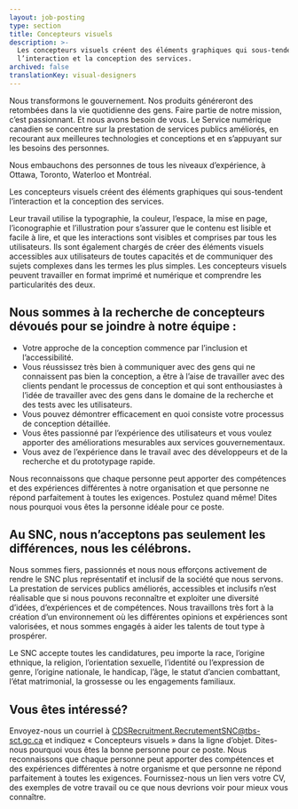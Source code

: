 ```yaml
---
layout: job-posting
type: section
title: Concepteurs visuels
description: >-
  Les concepteurs visuels créent des éléments graphiques qui sous-tendent
  l’interaction et la conception des services.
archived: false
translationKey: visual-designers
---
```

Nous transformons le gouvernement. Nos produits généreront des retombées dans la vie quotidienne des gens. Faire partie de notre mission, c’est passionnant. Et nous avons besoin de vous. Le Service numérique canadien se concentre sur la prestation de services publics améliorés, en recourant aux meilleures technologies et conceptions et en s’appuyant sur les besoins des personnes.

Nous embauchons des personnes de tous les niveaux d’expérience, à Ottawa, Toronto, Waterloo et Montréal.

Les concepteurs visuels créent des éléments graphiques qui sous-tendent l’interaction et la conception des services.

Leur travail utilise la typographie, la couleur, l’espace, la mise en page, l’iconographie et l’illustration pour s’assurer que le contenu est lisible et facile à lire, et que les interactions sont visibles et comprises par tous les utilisateurs. Ils sont également chargés de créer des éléments visuels accessibles aux utilisateurs de toutes capacités et de communiquer des sujets complexes dans les termes les plus simples. Les concepteurs visuels peuvent travailler en format imprimé et numérique et comprendre les particularités des deux.

## Nous sommes à la recherche de concepteurs dévoués pour se joindre à notre équipe :

* Votre approche de la conception commence par l’inclusion et l’accessibilité.
* Vous réussissez très bien à communiquer avec des gens qui ne connaissent pas bien la conception, a être à l’aise de travailler avec des clients pendant le processus de conception et qui sont enthousiastes à l’idée de travailler avec des gens dans le domaine de la recherche et des tests avec les utilisateurs.
* Vous pouvez démontrer efficacement en quoi consiste votre processus de conception détaillée.
* Vous êtes passionné par l’expérience des utilisateurs et vous voulez apporter des améliorations mesurables aux services gouvernementaux.
* Vous avez de l’expérience dans le travail avec des développeurs et de la recherche et du prototypage rapide.

Nous reconnaissons que chaque personne peut apporter des compétences et des expériences différentes à notre organisation et que personne ne répond parfaitement à toutes les exigences. Postulez quand même! Dites nous pourquoi vous êtes la personne idéale pour ce poste.

## Au SNC, nous n’acceptons pas seulement les différences, nous les célébrons.

Nous sommes fiers, passionnés et nous nous efforçons activement de rendre le SNC plus représentatif et inclusif de la société que nous servons. La prestation de services publics améliorés, accessibles et inclusifs n’est réalisable que si nous pouvons reconnaître et exploiter une diversité d’idées, d’expériences et de compétences. Nous travaillons très fort à la création d’un environnement où les différentes opinions et expériences sont valorisées, et nous sommes engagés à aider les talents de tout type à prospérer.

Le SNC accepte toutes les candidatures, peu importe la race, l’origine ethnique, la religion, l’orientation sexuelle, l’identité ou l’expression de genre, l’origine nationale, le handicap, l’âge, le statut d’ancien combattant, l’état matrimonial, la grossesse ou les engagements familiaux.

## Vous êtes intéressé?
Envoyez-nous un courriel à [CDSRecruitment.RecrutementSNC@tbs-sct.gc.ca](CDSRecruitment.RecrutementSNC@tbs-sct.gc.ca) et indiquez « Concepteurs visuels » dans la ligne d’objet. Dites-nous pourquoi vous êtes la bonne personne pour ce poste. Nous reconnaissons que chaque personne peut apporter des compétences et des expériences différentes à notre organisme et que personne ne répond parfaitement à toutes les exigences. Fournissez-nous un lien vers votre CV, des exemples de votre travail ou ce que nous devrions voir pour mieux vous connaître.
